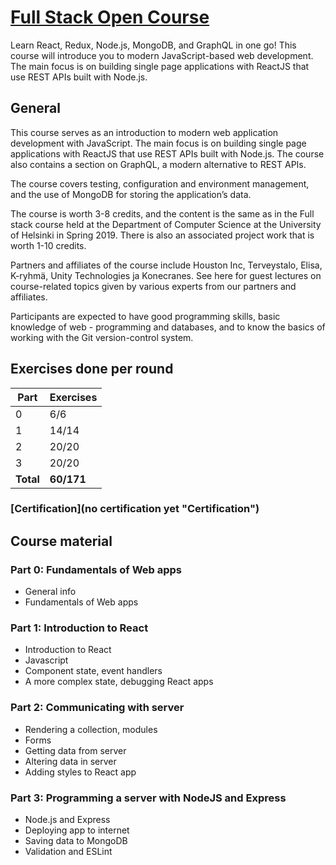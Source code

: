 # [Full Stack Open Course](https://fullstackopen.com/en/ "Full Stack Open 2019 Homepage")

Learn React, Redux, Node.js, MongoDB, and GraphQL in one go! This course will introduce you to modern JavaScript-based web development. The main focus is on building single page applications with ReactJS that use REST APIs built with Node.js.

## General

This course serves as an introduction to modern web application development with JavaScript. The main focus is on building single page applications with ReactJS that use REST APIs built with Node.js. The course also contains a section on GraphQL, a modern alternative to REST APIs.

The course covers testing, configuration and environment management, and the use of MongoDB for storing the application’s data.

The course is worth 3-8 credits, and the content is the same as in the Full stack course held at the Department of Computer Science at the University of Helsinki in Spring 2019. There is also an associated project work that is worth 1-10 credits.

Partners and affiliates of the course include Houston Inc, Terveystalo, Elisa, K-ryhmä, Unity Technologies ja Konecranes. See here for guest lectures on course-related topics given by various experts from our partners and affiliates.

Participants are expected to have good programming skills, basic knowledge of web - programming and databases, and to know the basics of working with the Git version-control system.

## Exercises done per round

| Part  | Exercises|
| ---   | ---     |
| 0     | 6/6     |
| 1     | 14/14   |
| 2     | 20/20   |
| 3     | 20/20   |
| __Total__ | __60/171__ | 

### [Certification](no certification yet "Certification")

## Course material
### Part 0: Fundamentals of Web apps
* General info
* Fundamentals of Web apps
### Part 1: Introduction to React
* Introduction to React
* Javascript
* Component state, event handlers
* A more complex state, debugging React apps
### Part 2: Communicating with server
* Rendering a collection, modules
* Forms
* Getting data from server
* Altering data in server
* Adding styles to React app
### Part 3: Programming a server with NodeJS and Express
* Node.js and Express
* Deploying app to internet
* Saving data to MongoDB
* Validation and ESLint

